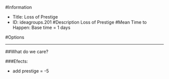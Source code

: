 #Information
 - Title: Loss of Prestige
 - ID: ideagroups.201
#Description
Loss of Prestige
#Mean Time to Happen:
Base time = 1 days

#Options

___
##What do we care?

###Efects:<ul><li>add prestige = -5</li></ul>
